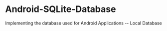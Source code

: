 # Android-SQLite-Database
Implementing the database used for Android Applications -- Local Database 
